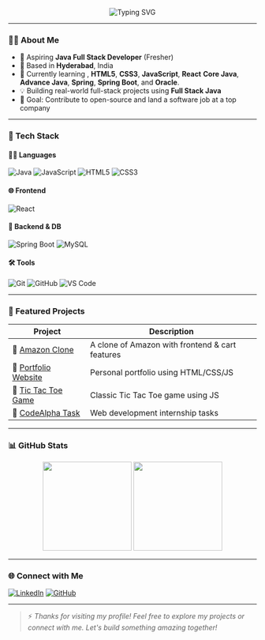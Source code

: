 <!-- Typing SVG Welcome Banner -->
<p align="center">
  <img src="https://readme-typing-svg.demolab.com?font=Fira+Code&duration=3000&pause=500&color=00F700&center=true&width=440&lines=Hi+%F0%9F%91%8B%2C+I'm+Md+Arman!;Java+Full+Stack+Developer;Open+to+Work+%F0%9F%92%BC;Welcome+to+my+GitHub+Profile!" alt="Typing SVG" />
</p>

---

### 👨‍💻 About Me
- 💼 Aspiring **Java Full Stack Developer** (Fresher)
- 📍 Based in **Hyderabad**, India
- 🌱 Currently learning , **HTML5**, **CSS3**, **JavaScript**, **React** **Core Java**,  **Advance Java**,  **Spring**, **Spring Boot**, and **Oracle**.
- 💡 Building real-world full-stack projects using **Full Stack Java**
- 🎯 Goal: Contribute to open-source and land a software job at a top company

---

### 🚀 Tech Stack

#### 🧑‍💻 Languages
![Java](https://img.shields.io/badge/Java-ED8B00?style=for-the-badge&logo=java&logoColor=white)
![JavaScript](https://img.shields.io/badge/JavaScript-F7DF1E?style=for-the-badge&logo=javascript&logoColor=black)
![HTML5](https://img.shields.io/badge/HTML5-e34c26?style=for-the-badge&logo=html5&logoColor=white)
![CSS3](https://img.shields.io/badge/CSS3-264de4?style=for-the-badge&logo=css3&logoColor=white)

#### 🌐 Frontend
![React](https://img.shields.io/badge/React-61DBFB?style=for-the-badge&logo=react&logoColor=black)

#### 🧠 Backend & DB
![Spring Boot](https://img.shields.io/badge/Spring_Boot-6DB33F?style=for-the-badge&logo=spring-boot&logoColor=white)
![MySQL](https://img.shields.io/badge/MySQL-00758f?style=for-the-badge&logo=mysql&logoColor=white)

#### 🛠 Tools
![Git](https://img.shields.io/badge/Git-F1502F?style=for-the-badge&logo=git&logoColor=white)
![GitHub](https://img.shields.io/badge/GitHub-100000?style=for-the-badge&logo=github&logoColor=white)
![VS Code](https://img.shields.io/badge/VS%20Code-007ACC?style=for-the-badge&logo=visual-studio-code&logoColor=white)

---

### 📘 Featured Projects
| Project | Description |
|--------|-------------|
| 🔗 [Amazon Clone](https://github.com/mdarman6207570/Amazon-Clone) | A clone of Amazon with frontend & cart features |
| 🔗 [Portfolio Website](https://github.com/mdarman6207570/portfolio-project) | Personal portfolio using HTML/CSS/JS |
| 🔗 [Tic Tac Toe Game](https://github.com/mdarman6207570/Tic-Tac-Toe-Game) | Classic Tic Tac Toe game using JS |
| 🔗 [CodeAlpha Task](https://github.com/mdarman6207570/CodeAlpha_Task) | Web development internship tasks |

---

### 📊 GitHub Stats

<p align="center">
  <img src="https://github-readme-stats.vercel.app/api?username=mdarman6207570&show_icons=true&theme=tokyonight&count_private=true" height="180"/>
  <img src="https://github-readme-streak-stats.herokuapp.com/?user=mdarman6207570&theme=tokyonight" height="180"/>
</p>

---

### 🌐 Connect with Me
[![LinkedIn](https://img.shields.io/badge/LinkedIn-mdarman123-blue?style=for-the-badge&logo=linkedin)](https://www.linkedin.com/in/mdarman123/)
[![GitHub](https://img.shields.io/badge/GitHub-mdarman6207570-black?style=for-the-badge&logo=github)](https://github.com/mdarman6207570)

---

> ⚡ *Thanks for visiting my profile! Feel free to explore my projects or connect with me. Let's build something amazing together!*
